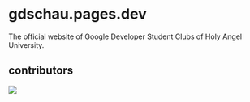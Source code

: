 # gdschau.pages.dev
The official website of Google Developer Student Clubs of Holy Angel University.


## contributors
[![](https://github.com/userkace.png?size=50)](https://github.com/userkace)
